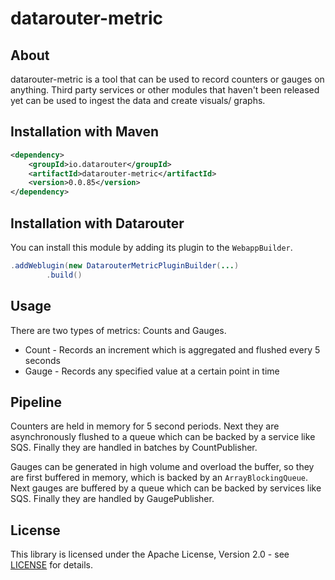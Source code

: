# datarouter-metric

## About
datarouter-metric is a tool that can be used to record counters or gauges on anything. Third party services or other
 modules that haven't been released yet can be used to ingest the data and create visuals/ graphs.

## Installation with Maven

```xml
<dependency>
	<groupId>io.datarouter</groupId>
	<artifactId>datarouter-metric</artifactId>
	<version>0.0.85</version>
</dependency>
```

## Installation with Datarouter

You can install this module by adding its plugin to the `WebappBuilder`.

```java
.addWeblugin(new DatarouterMetricPluginBuilder(...)
		.build()
```

## Usage
There are two types of metrics: Counts and Gauges.

* Count - Records an increment which is aggregated and flushed every 5 seconds
* Gauge - Records any specified value at a certain point in time

## Pipeline

Counters are held in memory for 5 second periods. Next they are asynchronously flushed to a queue which can be backed
by a service like SQS. Finally they are handled in batches by CountPublisher.

Gauges can be generated in high volume and overload the buffer, so they are first buffered in memory, which is backed
by an `ArrayBlockingQueue`. Next gauges are buffered by a queue which can be backed by services like SQS. Finally they
are handled by GaugePublisher.


## License

This library is licensed under the Apache License, Version 2.0 - see [LICENSE](../LICENSE) for details.
